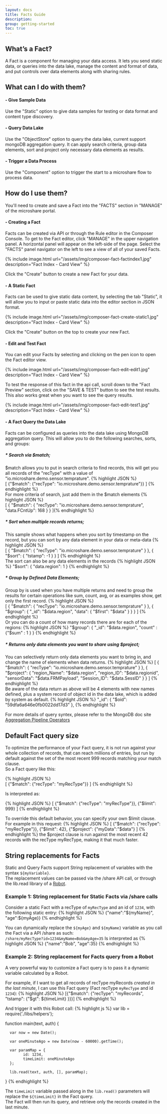 ```yaml
---
layout: docs
title: Facts Guide
description: 
group: getting-started
toc: true
---
```


## What’s a Fact?

A Fact is a component for managing your data access. It lets you send static data, or queries into the data lake, manage the content and format of data, 
and put controls over data elements along with sharing rules.

## What can I do with them?

#### - Give Sample Data
Use the "Static" option to give data samples for testing or data format and content type discovery.

#### - Query Data Lake
Use the "ObjectStore" option to query the data lake, current support mongoDB aggregation query. It can apply search criteria, group data elements, sort and project only necessary data elements as results.

#### - Trigger a Data Process
Use the "Component" option to trigger the start to a microshare flow to process data.




## How do I use them?

You'll need to create and save a Fact into the "FACTS" section in "MANAGE" of the microshare portal.
 
#### - Creating a Fact

Facts can be created via API or through the Rule editor in the Composer Console. To get to the Fact editor, click "MANAGE" in the upper navigation panel. A horizontal panel will appear on the left-side of the page. Select the "FACTS" panel navigator on the left to see a view of all of your saved Facts. 

{% include image.html url="/assets/img/composer-fact-factindex1.jpg" description="Fact Index - Card View" %}

Click the "Create" button to create a new Fact for your data.

#### - A Static Fact

Facts can be used to give static data content, by selecting the tab "Static", it will allow you to input or paste static data into the editor section in JSON format.

{% include image.html url="/assets/img/composer-fact-create-static1.jpg" description="Fact Index - Card View" %}

Click the "Create" button on the top to create your new Fact.

#### - Edit and Test Fact

You can edit your Facts by selecting and clicking on the pen icon to open the Fact editor view. 

{% include image.html url="/assets/img/composer-fact-edit-edit1.jpg" description="Fact Index - Card View" %}

To test the response of this fact in the api call, scroll down to the "Fact Preview" section, click on the "SAVE & TEST" button to see the test results. This also works great when you want to see the query results.

{% include image.html url="/assets/img/composer-fact-edit-test1.jpg" description="Fact Index - Card View" %}

#### - A Fact Query the Data Lake

Facts can be configured as queries into the data lake using MongoDB aggregation query. This will allow you to do the following searches, sorts, and groups:
##### * Search via $match;
$match allows you to put in search criteria to find records, this will get you all records of the "recType" with a value of "io.microshare.demo.sensor.temprature".
{% highlight JSON %}  
  [
    {"$match": {"recType": "io.microshare.demo.sensor.temprature"}}
  ]
{% endhighlight %}  
For more criteria of search, just add them in the $match elements
{% highlight JSON %}  
[
  {
    "$match": {
      "recType": "io.microshare.demo.sensor.temprature",
      "data.FCntUp": 168
    }
  }
]{% endhighlight %}  


##### * Sort when multiple records returns;
This sample shows what happens when you sort by timestamp on the record, but you can sort by any data element in your data or meta-data
{% highlight JSON %}  
[
  {
    "$match": {
      "recType": "io.microshare.demo.sensor.temprature"
    }
  },
  {
    "$sort": {
      "tstamp": -1
    }
  }
]
{% endhighlight %}  
The sort can also be any data elements in the records
{% highlight JSON %}
"$sort": {
    "data.region": 1
}
{% endhighlight %}  

##### * Group by Defined Data Elements;
Group by is used when you have multiple returns and need to group the results for certain operations like sum, count, avg, or as examples show, get only the first record.
{% highlight JSON %}  
[
  {
    "$match": {
      "recType": "io.microshare.demo.sensor.temprature"
    }
  },
  {
    "$group": {
      "_id": "$data.region",
      "data": {
        "$first": "$data"
      }
    }
  }
]
{% endhighlight %}  
Or you can do a count of how many records there are for each of the regions:
{% highlight JSON %}
    "$group": {
      "_id": "$data.region",
      "count" : {"$sum" : 1 }
    }
{% endhighlight %}  

##### * Returns only data elements you want to share using $project;
You can selectively return only data elements you want to bring in, and change the name of elements when data returns.
{% highlight JSON %}
[
  {
    "$match": {
      "recType": "io.microshare.demo.sensor.temprature"
    }
  },
  {
    "$project": {
      "region_Name": "$data.region",
      "region_ID": "$data.regionid",
      "sensorData": "$data.FRMPayload",
      "Session_ID": "$data.SessID"
    }
  }
]
{% endhighlight %}  
Be aware of the data return as above will be 4 elements with new names defined, plus a system record of object id in the data lake, which is added by system as default.
{% highlight JSON %}
        "_id": {
          "$oid": "59dfa6a646e0fb0022dd17d3"
        },
{% endhighlight %}  


For more details of query syntex, please refer to the MongoDB doc site 
[Aggregation Pipeline Operators](https://docs.mongodb.com/manual/reference/operator/aggregation/)


## Default Fact query size

To optimize the performance of your Fact query, it is not run against your whole collection of records, that can reach millions of entries, but run by default against the set of the most recent 999 records matching your match clause.  
So a Fact query like this:

{% highlight JSON %}  
  [
    {"$match": {"recType": "myRecType"}}
  ]
{% endhighlight %}  

Is interpreted as:  

{% highlight JSON %}
  [
    {"$match": {"recType": "myRecType"}},
    {"$limit": 999}
  ]
{% endhighlight %}

To override this default behavior, you can specify your own $limit clause.
For example in this request:
{% highlight JSON %}
  [
    {"$match": {"recType": "myRecType"}},
    {"$limit": 42},
    {"$project": {"myData":"$data"}
  ]
{% endhighlight %}
the $project clause is run against the most recent 42 records with the recType myRecType, making it that much faster.

## String replacements for Facts
Static and Query Facts support String replacement of variables with the syntax ```${myVariable}```.  
The replacement values can be passed via the /share API call, or through the lib.read library of a [Robot](../robot-guide).

### Example 1: String replacement for Static Facts via /share calls
Consider a static Fact with a recType of ```myRecType``` and an id of ```1234```, with the following static entry:
{% highlight JSON %}
  {"name":"${myName}", "age":${myAge}}
{% endhighlight %}

You can dynamically replace the ```${myAge}``` and ```${myName}``` variable as you call the Fact via a API /share as such:   
```/share/myRecType?id=1234&myName=Bob&myAge=35```
Is interpreted as 
{% highlight JSON %}
  {"name":"Bob", "age":35}
{% endhighlight %}

### Example 2: String replacement for Facts query from a Robot
A very powerful way to customize a Fact query is to pass it a dynamic variable calculated by a Robot.

For example, if I want to get all records of recType myRecords *created in the last minute*, I can use this Fact query (Fact recType ```myRecType``` and id ```1234```):
{% highlight JSON %}
  [{"$match": {"recType": "myRecords", "tstamp": {"$gt": ${timeLimit} }}}]
{% endhighlight %} 

And trigger it with this Robot call:
{% highlight js %}
  var lib = require('./libs/helpers');

  function main(text, auth) {
      
      var now = new Date();
      
      var oneMinuteAgo = new Date(now - 60000).getTime();

      var paramMap = {
            id: 1234,
            timeLimit: oneMinuteAgo
      }; 
      
      lib.read(text, auth, [], paramMap);
  }
{% endhighlight %}

The ```timeLimit``` variable passed along in the ```lib.read()``` parameters will replace the ```${timeLimit}``` in the Fact query.  
The Fact will then run its query, and retrieve only the records created in the last minute.